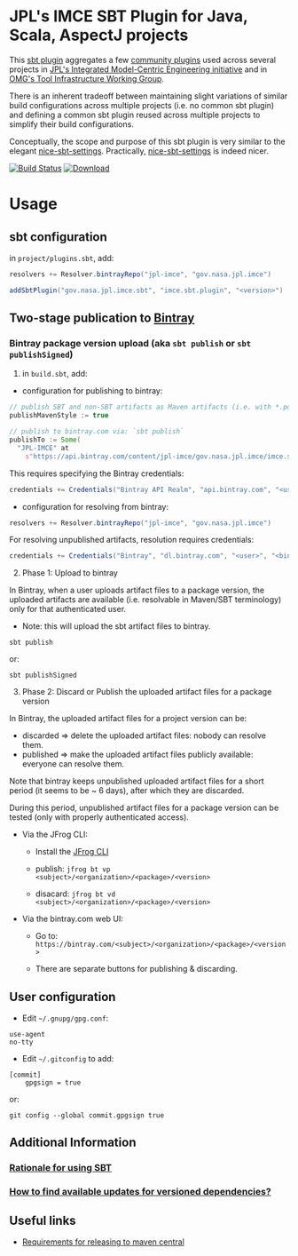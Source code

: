 # JPL's IMCE SBT Plugin for Java, Scala, AspectJ projects

This [sbt plugin](http://www.scala-sbt.org/0.13/docs/Using-Plugins.html) aggregates a few
 [community plugins](http://www.scala-sbt.org/0.13/docs/Community-Plugins.html) used across several projects in
 [JPL's Integrated Model-Centric Engineering initiative](https://github.com/JPL-IMCE) and in 
 [OMG's Tool Infrastructure Working Group](https://github.com/TIWG).

There is an inherent tradeoff between maintaining slight variations 
of similar build configurations across multiple projects (i.e. no common sbt plugin) and 
defining a common sbt plugin reused across multiple projects to simplify their build configurations.
  
Conceptually, the scope and purpose of this sbt plugin is very similar to the elegant
  [nice-sbt-settings](https://github.com/ohnosequences/nice-sbt-settings). 
  Practically, [nice-sbt-settings](https://github.com/ohnosequences/nice-sbt-settings) is indeed nicer.
  
[![Build Status](https://travis-ci.org/JPL-IMCE/imce.sbt.plugin.svg?branch=IMCEI-283)](https://travis-ci.org/JPL-IMCE/imce.sbt.plugin)
[ ![Download](https://api.bintray.com/packages/jpl-imce/gov.nasa.jpl.imce/imce.sbt.plugin/images/download.svg) ](https://bintray.com/jpl-imce/gov.nasa.jpl.imce/imce.sbt.plugin/_latestVersion)

# Usage

## sbt configuration

in `project/plugins.sbt`, add:

```scala
resolvers += Resolver.bintrayRepo("jpl-imce", "gov.nasa.jpl.imce")

addSbtPlugin("gov.nasa.jpl.imce.sbt", "imce.sbt.plugin", "<version>")
```

## Two-stage publication to [Bintray](https://bintray.com)

### Bintray package version upload (aka `sbt publish` or `sbt publishSigned`)

1) in `build.sbt`, add:

- configuration for publishing to bintray:

```scala
// publish SBT and non-SBT artifacts as Maven artifacts (i.e. with *.pom)
publishMavenStyle := true

// publish to bintray.com via: `sbt publish`
publishTo := Some(
  "JPL-IMCE" at
    s"https://api.bintray.com/content/jpl-imce/gov.nasa.jpl.imce/imce.sbt.plugin/${version.value}")
```

This requires specifying the Bintray credentials:

```scala
credentials += Credentials("Bintray API Realm", "api.bintray.com", "<user>", "<bintray API key>")
```

- configuration for resolving from bintray:

```scala
resolvers += Resolver.bintrayRepo("jpl-imce", "gov.nasa.jpl.imce")
```

For resolving unpublished artifacts, resolution requires credentials:

```scala
credentials += Credentials("Bintray", "dl.bintray.com", "<user>", "<bintray API key")
```

2) Phase 1: Upload to bintray

In Bintray, when a user uploads artifact files to a package version,
the uploaded artifacts are available (i.e. resolvable in Maven/SBT terminology)
only for that authenticated user.
 
- Note: this will upload the sbt artifact files to bintray.
 
```
sbt publish
```

or:

```
sbt publishSigned
```

3) Phase 2: Discard or Publish the uploaded artifact files for a package version

In Bintray, the uploaded artifact files for a project version can be:
 - discarded => delete the uploaded artifact files: nobody can resolve them. 
 - published => make the uploaded artifact files publicly available: everyone can resolve them.
  
Note that bintray keeps unpublished uploaded artifact files for 
a short period (it seems to be ~ 6 days), after which they are discarded.

During this period, unpublished artifact files for a package version
can be tested (only with properly authenticated access).

- Via the JFrog CLI:

  - Install the [JFrog CLI](https://www.jfrog.com/getcli/)

  - publish: `jfrog bt vp <subject>/<organization>/<package>/<version>`
  - disacard: `jfrog bt vd <subject>/<organization>/<package>/<version>`

- Via the bintray.com web UI:

  - Go to: `https://bintray.com/<subject>/<organization>/<package>/<version>`
  
  - There are separate buttons for publishing & discarding.
  

## User configuration

  - Edit `~/.gnupg/gpg.conf`:

```
use-agent
no-tty
```

  - Edit `~/.gitconfig` to add:

```
[commit]
	gpgsign = true
```

or:

```
git config --global commit.gpgsign true
```

## Additional Information

### [Rationale for using SBT](doc/Evaluation.md)

### [How to find available updates for versioned dependencies?](doc/DependencyUpdates.md)

## Useful links

- [Requirements for releasing to maven central](http://central.sonatype.org/pages/requirements.html)
